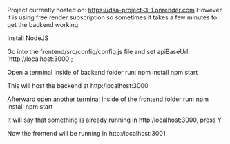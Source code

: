Project currently hosted on: https://dsa-project-3-1.onrender.com
However, it is using free render subscription so sometimes it takes a few minutes to get the backend working

Install NodeJS

Go into the frontend/src/config/config.js file and set apiBaseUrl: 'http://localhost:3000';

Open a terminal
Inside of backend folder run:
npm install
npm start

This will host the backend at http:/localhost:3000

Afterward open another terminal
Inside of the frontend folder run:
npm install
npm start

It will say that something is already running in http:/localhost:3000, press Y

Now the frontend will be running in http:/localhost:3001
